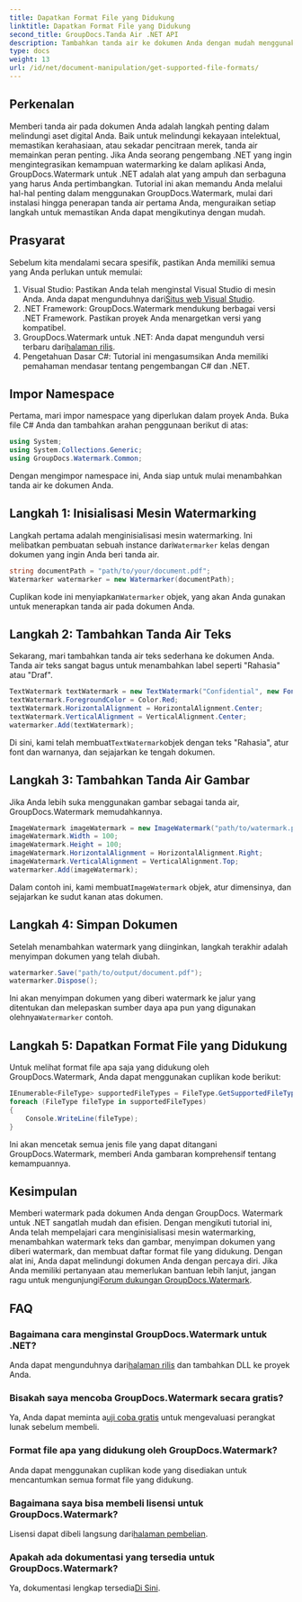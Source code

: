 ```yaml
---
title: Dapatkan Format File yang Didukung
linktitle: Dapatkan Format File yang Didukung
second_title: GroupDocs.Tanda Air .NET API
description: Tambahkan tanda air ke dokumen Anda dengan mudah menggunakan GroupDocs.Watermark untuk .NET. Ikuti panduan komprehensif langkah demi langkah kami untuk melindungi aset digital Anda.
type: docs
weight: 13
url: /id/net/document-manipulation/get-supported-file-formats/
---
```

## Perkenalan
Memberi tanda air pada dokumen Anda adalah langkah penting dalam melindungi aset digital Anda. Baik untuk melindungi kekayaan intelektual, memastikan kerahasiaan, atau sekadar pencitraan merek, tanda air memainkan peran penting. Jika Anda seorang pengembang .NET yang ingin mengintegrasikan kemampuan watermarking ke dalam aplikasi Anda, GroupDocs.Watermark untuk .NET adalah alat yang ampuh dan serbaguna yang harus Anda pertimbangkan. Tutorial ini akan memandu Anda melalui hal-hal penting dalam menggunakan GroupDocs.Watermark, mulai dari instalasi hingga penerapan tanda air pertama Anda, menguraikan setiap langkah untuk memastikan Anda dapat mengikutinya dengan mudah.
## Prasyarat
Sebelum kita mendalami secara spesifik, pastikan Anda memiliki semua yang Anda perlukan untuk memulai:
1.  Visual Studio: Pastikan Anda telah menginstal Visual Studio di mesin Anda. Anda dapat mengunduhnya dari[Situs web Visual Studio](https://visualstudio.microsoft.com/).
2. .NET Framework: GroupDocs.Watermark mendukung berbagai versi .NET Framework. Pastikan proyek Anda menargetkan versi yang kompatibel.
3. GroupDocs.Watermark untuk .NET: Anda dapat mengunduh versi terbaru dari[halaman rilis](https://releases.groupdocs.com/Watermark/net/).
4. Pengetahuan Dasar C#: Tutorial ini mengasumsikan Anda memiliki pemahaman mendasar tentang pengembangan C# dan .NET.
## Impor Namespace
Pertama, mari impor namespace yang diperlukan dalam proyek Anda. Buka file C# Anda dan tambahkan arahan penggunaan berikut di atas:
```csharp
using System;
using System.Collections.Generic;
using GroupDocs.Watermark.Common;
```
Dengan mengimpor namespace ini, Anda siap untuk mulai menambahkan tanda air ke dokumen Anda.

## Langkah 1: Inisialisasi Mesin Watermarking
 Langkah pertama adalah menginisialisasi mesin watermarking. Ini melibatkan pembuatan sebuah instance dari`Watermarker` kelas dengan dokumen yang ingin Anda beri tanda air.
```csharp
string documentPath = "path/to/your/document.pdf";
Watermarker watermarker = new Watermarker(documentPath);
```
 Cuplikan kode ini menyiapkan`Watermarker` objek, yang akan Anda gunakan untuk menerapkan tanda air pada dokumen Anda.
## Langkah 2: Tambahkan Tanda Air Teks
Sekarang, mari tambahkan tanda air teks sederhana ke dokumen Anda. Tanda air teks sangat bagus untuk menambahkan label seperti "Rahasia" atau "Draf".
```csharp
TextWatermark textWatermark = new TextWatermark("Confidential", new Font("Arial", 36));
textWatermark.ForegroundColor = Color.Red;
textWatermark.HorizontalAlignment = HorizontalAlignment.Center;
textWatermark.VerticalAlignment = VerticalAlignment.Center;
watermarker.Add(textWatermark);
```
 Di sini, kami telah membuat`TextWatermark`objek dengan teks "Rahasia", atur font dan warnanya, dan sejajarkan ke tengah dokumen.
## Langkah 3: Tambahkan Tanda Air Gambar
Jika Anda lebih suka menggunakan gambar sebagai tanda air, GroupDocs.Watermark memudahkannya.
```csharp
ImageWatermark imageWatermark = new ImageWatermark("path/to/watermark.png");
imageWatermark.Width = 100;
imageWatermark.Height = 100;
imageWatermark.HorizontalAlignment = HorizontalAlignment.Right;
imageWatermark.VerticalAlignment = VerticalAlignment.Top;
watermarker.Add(imageWatermark);
```
 Dalam contoh ini, kami membuat`ImageWatermark` objek, atur dimensinya, dan sejajarkan ke sudut kanan atas dokumen.
## Langkah 4: Simpan Dokumen
Setelah menambahkan watermark yang diinginkan, langkah terakhir adalah menyimpan dokumen yang telah diubah.
```csharp
watermarker.Save("path/to/output/document.pdf");
watermarker.Dispose();
```
 Ini akan menyimpan dokumen yang diberi watermark ke jalur yang ditentukan dan melepaskan sumber daya apa pun yang digunakan olehnya`Watermarker` contoh.
## Langkah 5: Dapatkan Format File yang Didukung
Untuk melihat format file apa saja yang didukung oleh GroupDocs.Watermark, Anda dapat menggunakan cuplikan kode berikut:
```csharp
IEnumerable<FileType> supportedFileTypes = FileType.GetSupportedFileTypes();
foreach (FileType fileType in supportedFileTypes)
{
    Console.WriteLine(fileType);
}
```
Ini akan mencetak semua jenis file yang dapat ditangani GroupDocs.Watermark, memberi Anda gambaran komprehensif tentang kemampuannya.
## Kesimpulan
Memberi watermark pada dokumen Anda dengan GroupDocs. Watermark untuk .NET sangatlah mudah dan efisien. Dengan mengikuti tutorial ini, Anda telah mempelajari cara menginisialisasi mesin watermarking, menambahkan watermark teks dan gambar, menyimpan dokumen yang diberi watermark, dan membuat daftar format file yang didukung. Dengan alat ini, Anda dapat melindungi dokumen Anda dengan percaya diri.
 Jika Anda memiliki pertanyaan atau memerlukan bantuan lebih lanjut, jangan ragu untuk mengunjungi[Forum dukungan GroupDocs.Watermark](https://forum.groupdocs.com/c/watermark/19).
## FAQ
### Bagaimana cara menginstal GroupDocs.Watermark untuk .NET?
 Anda dapat mengunduhnya dari[halaman rilis](https://releases.groupdocs.com/Watermark/net/) dan tambahkan DLL ke proyek Anda.
### Bisakah saya mencoba GroupDocs.Watermark secara gratis?
 Ya, Anda dapat meminta a[uji coba gratis](https://releases.groupdocs.com/) untuk mengevaluasi perangkat lunak sebelum membeli.
### Format file apa yang didukung oleh GroupDocs.Watermark?
Anda dapat menggunakan cuplikan kode yang disediakan untuk mencantumkan semua format file yang didukung.
### Bagaimana saya bisa membeli lisensi untuk GroupDocs.Watermark?
 Lisensi dapat dibeli langsung dari[halaman pembelian](https://purchase.groupdocs.com/buy).
### Apakah ada dokumentasi yang tersedia untuk GroupDocs.Watermark?
 Ya, dokumentasi lengkap tersedia[Di Sini](https://reference.groupdocs.com/Watermark/net/).